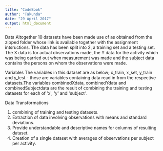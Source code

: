 ```yaml
---
title: "CodeBook"
author: "Takunda"
date: "29 April 2017"
output: html_document
---
```

Data
Altogether 10 datasets have been made use of as obtained from the zipped folder whose link is available together with the assignment intsructions. The data has been split into 2, a training set and a testing set. The X data is for actual observations made, the Y data for the activity which was being carried out when measurement was made and the subject data contains the persons on whom the observations were made.

Variables
The variables in this dataset are as below;
x_train, x_set, y_train and y_test - these are variables containing data read in from the respective datasets.The variables combinedXdata, combinedYdata and combinedSubjectdata are the result of combining the training and testing datasets for each of 'x', 'y' and 'subject'.

Data Transformations
1. combining of training and testing datasets.
2. Extraction of data involving observations with means and standard deviations.
3. Provide understandable and descriptive names for columns of resulting dataset.
4. Creation of a single dataset with averages of observations per subject per activity.